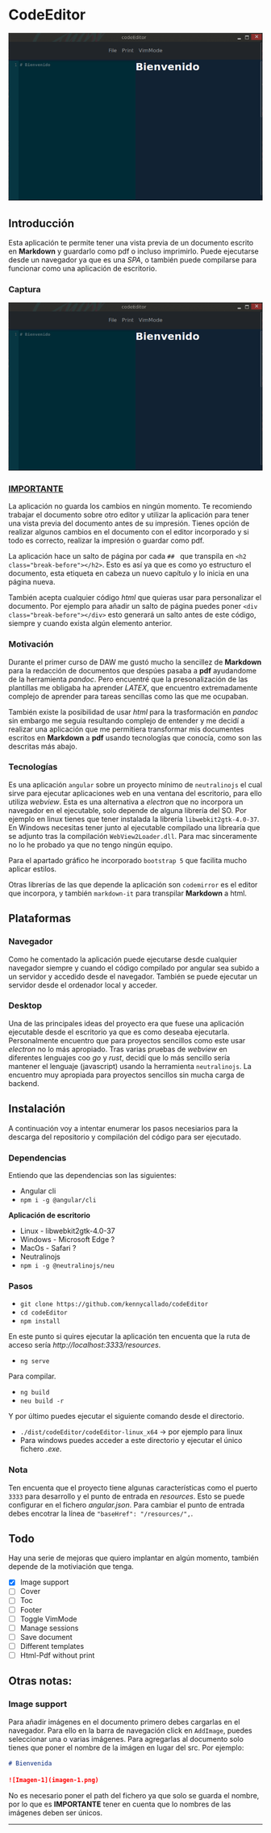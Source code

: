 # CodeEditor

![Imagen-1](./screenshot.png)

## Introducción

Esta aplicación te permite tener una vista previa de un documento escrito en **Markdown** y guardarlo como pdf o incluso imprimirlo. Puede ejecutarse desde un navegador ya que es una _SPA_, o también puede compilarse para funcionar como una aplicación de escritorio.

### Captura

![Imagen-1](./screenshot.png)

### <u>IMPORTANTE</u>

La aplicación no guarda los cambios en ningún momento. Te recomiendo trabajar el documento sobre otro editor y utilizar la aplicación para tener una vista previa del documento antes de su impresión. Tienes opción de realizar algunos cambios en el documento con el editor incorporado y si todo es correcto, realizar la impresión o guardar como pdf.

La aplicación hace un salto de página por cada `## ` que transpila en `<h2 class="break-before"></h2>`. Esto es así ya que es como yo estructuro el documento, esta etiqueta en cabeza un nuevo capítulo y lo inicia en una página nueva.

También acepta cualquier código _html_ que quieras usar para personalizar el documento. Por ejemplo para añadir un salto de página puedes poner `<div class="break-before"></div>` esto generará un salto antes de este código, siempre y cuando exista algún elemento anterior.

### Motivación

Durante el primer curso de DAW me gustó mucho la sencillez de **Markdown** para la redacción de documentos que despúes pasaba a **pdf** ayudandome de la herramienta _pandoc_. Pero encuentré que la presonalización de las plantillas me obligaba ha aprender _LATEX_, que encuentro extremadamente complejo de aprender para tareas sencillas como las que me ocupaban.

También existe la posibilidad de usar _html_ para la trasformación en _pandoc_ sin embargo me seguia resultando complejo de entender y me decidí a realizar una aplicación que me permitiera transformar mis documentes escritos en **Markdown** a **pdf** usando tecnologías que conocía, como son las descritas más abajo.

### Tecnologías

Es una aplicación `angular` sobre un proyecto mínimo de `neutralinojs` el cual sirve para ejecutar aplicaciones web en una ventana del escritorio, para ello utiliza _webview_. Esta es una alternativa a _electron_ que no incorpora un navegador en el ejecutable, solo depende de alguna librería del SO. Por ejemplo en linux tienes que tener instalada la librería `libwebkit2gtk-4.0-37`. En Windows necesitas tener junto al ejecutable compilado una librearía que se adjunto tras la compilación `WebView2Loader.dll`. Para mac sinceramente no lo he probado ya que no tengo ningún equipo.

Para el apartado gráfico he incorporado `bootstrap 5` que facilita mucho aplicar estilos.

Otras librerías de las que depende la aplicación son `codemirror` es el editor que incorpora, y también `markdown-it` para transpilar **Markdown** a html.

## Plataformas

### Navegador

Como he comentado la aplicación puede ejecutarse desde cualquier navegador siempre y cuando el código compilado por angular sea subido a un servidor y accedido desde el navegador. También se puede ejecutar un servidor desde el ordenador local y acceder.

### Desktop

Una de las principales ideas del proyecto era que fuese una aplicación ejecutable desde el escritorio ya que es como deseaba ejecutarla. Personalmente encuentro que para proyectos sencillos como este usar _electron_ no lo más apropiado.  Tras varias pruebas de _webview_ en diferentes lenguajes coo _go_ y _rust_, decidí que lo más sencillo sería mantener el lenguaje (javascript) usando la herramienta `neutralinojs`. La encuentro muy apropiada para proyectos sencillos sin mucha carga de backend.

## Instalación

A continuación voy a intentar enumerar los pasos necesiarios para la descarga del repositorio y compilación del código para ser ejecutado.

### Dependencias

Entiendo que las dependencias son las siguientes:

- Angular cli
- `npm i -g @angular/cli`

**Aplicación de escritorio**
- Linux - libwebkit2gtk-4.0-37
- Windows - Microsoft Edge ?
- MacOs - Safari ?
- Neutralinojs
- `npm i -g @neutralinojs/neu`

### Pasos

- `git clone https://github.com/kennycallado/codeEditor`
- `cd codeEditor`
- `npm install`

En este punto si quires ejecutar la aplicación ten encuenta que la ruta de acceso sería
_http://localhost:3333/resources_.
- `ng serve`

Para compilar.
- `ng build`
- `neu build -r`

Y por último puedes ejecutar el siguiente comando desde el directorio.
- `./dist/codeEditor/codeEditor-linux_x64` -> por ejemplo para linux
- Para windows puedes acceder a este directorio y ejecutar el único fichero _.exe_.


### Nota

Ten encuenta que el proyecto tiene algunas características como el puerto `3333` para desarrollo y el punto de entrada en _resources_. Esto se puede configurar en el fichero _angular.json_. Para cambiar el punto de entrada debes encotrar la línea de `"baseHref": "/resources/",`.

## Todo

Hay una serie de mejoras que quiero implantar en algún momento, también depende de la motiviación que tenga.

- [x] Image support
- [ ] Cover
- [ ] Toc
- [ ] Footer
- [ ] Toggle VimMode
- [ ] Manage sessions
- [ ] Save document
- [ ] Different templates
- [ ] Html-Pdf without print

## Otras notas:

### Image support

Para añadir imágenes en el documento primero debes cargarlas en el navegador. Para ello en la barra de navegación click en `AddImage`, puedes seleccionar una o varias imágenes. Para agregarlas al documento solo tienes que poner el nombre de la imágen en lugar del src. Por ejemplo:

``` markdown
# Bienvenida

![Imagen-1](imagen-1.png)
```

No es necesario poner el path del fichero ya que solo se guarda el nombre, por lo que es **IMPORTANTE** tener en cuenta que lo nombres de las imágenes deben ser únicos.

---


